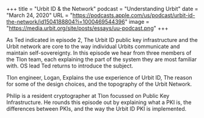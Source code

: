 +++
title = "Urbit ID & the Network"
podcast = "Understanding Urbit"
date = "March 24, 2020"
URL = "https://podcasts.apple.com/us/podcast/urbit-id-the-network/id1504188804?i=1000469544396"
image = "https://media.urbit.org/site/posts/essays/uu-podcast.png"
+++

As Ted indicated in episode 2, The Urbit ID public key infrastructure and the Urbit network are core to the way individual Urbits communicate and maintain self-sovereignty. In this episode we hear from three members of the Tlon team, each explaining the part of the system they are most familiar with. OS lead Ted returns to introduce the subject.

Tlon engineer, Logan, Explains the use experience of Urbit ID, The reason for some of the design choices, and the topography of the Urbit Network.

Philip is a resident cryptographer at Tlon focussed on Public Key Infrastructure. He rounds this episode out by explaining what a PKI is, the differences between PKIs, and the way the Urbit ID PKI is implemented.